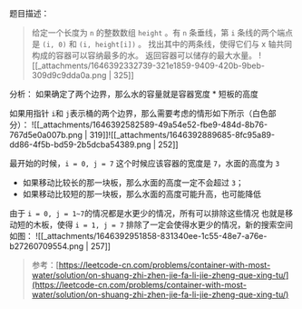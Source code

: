 题目描述：
> 给定一个长度为 `n` 的整数数组 `height` 。有 `n` 条垂线，第 `i` 条线的两个端点是 `(i, 0)` 和 `(i, height[i])` 。
> 找出其中的两条线，使得它们与 x 轴共同构成的容器可以容纳最多的水。
> 返回容器可以储存的最大水量。
> ![[_attachments/1646392332739-321e1859-9409-420b-9beb-309d9c9dda0a.png | 325]]


分析：
如果确定了两个边界，那么水的容量就是容器宽度 * 短板的高度

如果用指针 `i`和 `j`表示桶的两个边界，那么需要考虑的情形如下所示（白色部分）：
![[_attachments/1646392582589-49a54e52-fbe9-484d-8b76-767d5e0a007b.png | 319]]![[_attachments/1646392889685-8fc95a89-dd86-4f5b-bd59-2b5dcba54389.png | 252]]

最开始的时候，`i = 0, j = 7`
这个时候应该容器的宽度是 `7`，水面的高度为 `3`

- 如果移动比较长的那一块板，那么水面的高度一定不会超过 `3`；
- 如果移动比较短的那一块板，那么水面的高度可能升高，也可能降低

由于 `i = 0, j = 1~7`的情况都是水更少的情况，所有可以排除这些情况
也就是移动短的木板，使得 `i = 1, j = 7`
排除了一定会使得水更少的情况，新的搜索空间如图：
![[_attachments/1646392951858-831340ee-1c55-48e7-a76e-b27260709554.png | 257]]

> 参考：[https://leetcode-cn.com/problems/container-with-most-water/solution/on-shuang-zhi-zhen-jie-fa-li-jie-zheng-que-xing-tu/](https://leetcode-cn.com/problems/container-with-most-water/solution/on-shuang-zhi-zhen-jie-fa-li-jie-zheng-que-xing-tu/)


